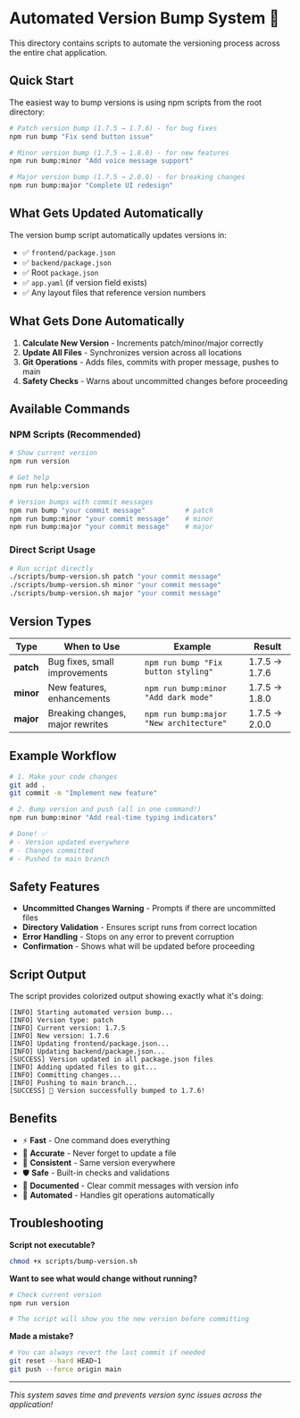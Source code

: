 # Automated Version Bump System 🚀

This directory contains scripts to automate the versioning process across the entire chat application.

## Quick Start

The easiest way to bump versions is using npm scripts from the root directory:

```bash
# Patch version bump (1.7.5 → 1.7.6) - for bug fixes
npm run bump "Fix send button issue"

# Minor version bump (1.7.5 → 1.8.0) - for new features  
npm run bump:minor "Add voice message support"

# Major version bump (1.7.5 → 2.0.0) - for breaking changes
npm run bump:major "Complete UI redesign"
```

## What Gets Updated Automatically

The version bump script automatically updates versions in:

- ✅ `frontend/package.json`
- ✅ `backend/package.json` 
- ✅ Root `package.json`
- ✅ `app.yaml` (if version field exists)
- ✅ Any layout files that reference version numbers

## What Gets Done Automatically

1. **Calculate New Version** - Increments patch/minor/major correctly
2. **Update All Files** - Synchronizes version across all locations
3. **Git Operations** - Adds files, commits with proper message, pushes to main
4. **Safety Checks** - Warns about uncommitted changes before proceeding

## Available Commands

### NPM Scripts (Recommended)
```bash
# Show current version
npm run version

# Get help
npm run help:version

# Version bumps with commit messages
npm run bump "your commit message"          # patch
npm run bump:minor "your commit message"    # minor  
npm run bump:major "your commit message"    # major
```

### Direct Script Usage
```bash
# Run script directly
./scripts/bump-version.sh patch "your commit message"
./scripts/bump-version.sh minor "your commit message"  
./scripts/bump-version.sh major "your commit message"
```

## Version Types

| Type | When to Use | Example | Result |
|------|-------------|---------|---------|
| **patch** | Bug fixes, small improvements | `npm run bump "Fix button styling"` | 1.7.5 → 1.7.6 |
| **minor** | New features, enhancements | `npm run bump:minor "Add dark mode"` | 1.7.5 → 1.8.0 |  
| **major** | Breaking changes, major rewrites | `npm run bump:major "New architecture"` | 1.7.5 → 2.0.0 |

## Example Workflow

```bash
# 1. Make your code changes
git add .
git commit -m "Implement new feature"

# 2. Bump version and push (all in one command!)
npm run bump:minor "Add real-time typing indicators"

# Done! ✅ 
# - Version updated everywhere
# - Changes committed  
# - Pushed to main branch
```

## Safety Features

- **Uncommitted Changes Warning** - Prompts if there are uncommitted files
- **Directory Validation** - Ensures script runs from correct location  
- **Error Handling** - Stops on any error to prevent corruption
- **Confirmation** - Shows what will be updated before proceeding

## Script Output

The script provides colorized output showing exactly what it's doing:

```
[INFO] Starting automated version bump...
[INFO] Version type: patch
[INFO] Current version: 1.7.5
[INFO] New version: 1.7.6
[INFO] Updating frontend/package.json...
[INFO] Updating backend/package.json...
[SUCCESS] Version updated in all package.json files
[INFO] Adding updated files to git...
[INFO] Committing changes...
[INFO] Pushing to main branch...
[SUCCESS] 🎉 Version successfully bumped to 1.7.6!
```

## Benefits

- ⚡ **Fast** - One command does everything
- 🎯 **Accurate** - Never forget to update a file
- 🔄 **Consistent** - Same version everywhere
- 🛡️ **Safe** - Built-in checks and validations  
- 📝 **Documented** - Clear commit messages with version info
- 🚀 **Automated** - Handles git operations automatically

## Troubleshooting

**Script not executable?**
```bash
chmod +x scripts/bump-version.sh
```

**Want to see what would change without running?**
```bash
# Check current version
npm run version

# The script will show you the new version before committing
```

**Made a mistake?**
```bash
# You can always revert the last commit if needed
git reset --hard HEAD~1
git push --force origin main
```

---

*This system saves time and prevents version sync issues across the application!*
